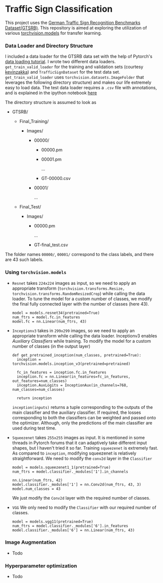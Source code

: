 # Traffic Sign Classification

This project uses the [German Traffic Sign Recognition Benchmarks Dataset(GTSRB)](http://benchmark.ini.rub.de/?section=gtsrb&subsection=dataset). This repository is aimed at exploring the utilization of various [torchvision.models](http://pytorch.org/docs/master/torchvision/models.html) for transfer learning.


### Data Loader and Directory Structure

I included a data loader for the GTSRB data set with the help of Pytorch's [data loading tutorial](http://pytorch.org/tutorials/beginner/data_loading_tutorial.html).
I wrote two different data loaders. `get_train_valid_loader` for the training and validation sets (courtesy [kevinzakka](https://gist.github.com/kevinzakka/d33bf8d6c7f06a9d8c76d97a7879f5cb)) and `TrafficSignDataset` for the test data set. `get_train_valid_loader` uses `torchvision.datasets.ImageFolder` that leverages the following directory structure) and makes our life extremely easy to load data. The test data loader requires a `.csv` file with annotations, and is explained in the ipython notebook [here](http://localhost:8888/notebooks/test_data_loader.ipynb)


The directory structure is assumed to look as
- GTSRB/
  - Final_Training/
    - Images/
      - 00000/
        - 00000.pm
        - 00001.pm

          ...

        - GT-00000.csv

      - 00001/

        ...

  - Final_Test/
    - Images/
      - 00000.pm

        ...

      - GT-final_test.csv

The folder names `00000/`, `00001/` correspond to the class labels, and there are 43 such labels.

### Using `torchvision.models`
- `Resnet`
   takes `224x224` images as input, so we need to apply an appropriate transform (`torchvision.transforms.Resize, torchvision.transforms.RandomResizedCrop`) while calling the data loader. To tune the model for a custom number of classes, we modify the final fully connected layer with the number of classes (here 43).
  ```
  model = models.resnet34(pretrained=True)
  num_ftrs = model.fc.in_features
  model.fc = nn.Linear(num_ftrs, 43)

  ```


- `Inceptionv3`
   takes in `299x299` images, so we need to apply an appropriate transform while calling the data loader. Inceptionv3 enables *Auxiliary Classifiers* while training. To modify the model for a custom number of classes (in the output layer)

  ```
  def get_pretrained_inception(num_classes, pretrained=True):
    inception = torchvision.models.inception_v3(pretrained=pretrained)

    fc_in_features = inception.fc.in_features
    inception.fc = nn.Linear(in_features=fc_in_features, out_features=num_classes)
    inception.AuxLogits = InceptionAux(in_channels=768, num_classes=num_classes)

    return inception

  ```
  `inception(inputs)` returns a tuple corresponding to the outputs of the main classifier and the auxiliary classifier. If required, the losses corresponding to both the classifiers can be weighted and passed onto the optimizer. Although, only the predictions of the main classifier are used during test time.

- `Squeezenet`
  takes `255x255` images as input. It is mentioned in some threads in Pytorch forums that it can adaptively take different input shapes, but I haven't tried it so far.
  Training `squeezenet` is extremely fast.  As compared to `inception`, modifying squeezenet is relatively straightforward. We need to modify the `conv2d` layer in the `Classifier`

  ```
  model = models.squeezenet1_1(pretrained=True)
  num_ftrs = model.classifier._modules['1'].in_channels

  nn.Linear(num_ftrs, 42)
  model.classifier._modules['1'] = nn.Conv2d(num_ftrs, 43, 3)
  model.num_classes = 43
  ```
  We just modify the `Conv2d` layer with the required number of classes.

- `VGG`
  We only need to modify the `Classifier` with our required number of classes.

  ```
  model = models.vgg11(pretrained=True)
  num_ftrs = model.classifier._modules['6'].in_features
  model.classifier._modules['6'] = nn.Linear(num_ftrs, 43)

    ```

### Image Augmentation
- Todo

### Hyperparameter optimization
- Todo
